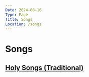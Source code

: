 ```yaml
---
Date: 2024-08-16
Type: Page
Title: Songs
Location: /songs
---
```


# Songs

## [Holy Songs (Traditional)](/holy-songs)
